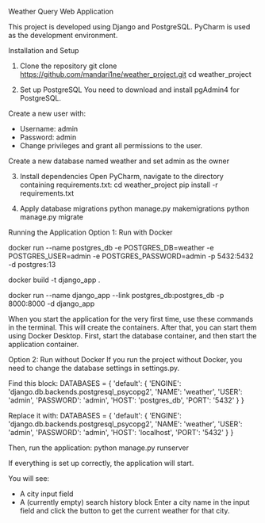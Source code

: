 Weather Query Web Application

This project is developed using Django and PostgreSQL.
PyCharm is used as the development environment.

Installation and Setup
1. Clone the repository
   git clone https://github.com/mandari1ne/weather_project.git
   cd weather_project

3. Set up PostgreSQL
You need to download and install pgAdmin4 for PostgreSQL.

  Create a new user with:
  - Username: admin
  - Password: admin
  - Change privileges and grant all permissions to the user.

  Create a new database named weather and set admin as the owner

3. Install dependencies
Open PyCharm, navigate to the directory containing requirements.txt:
  cd weather_project
  pip install -r requirements.txt

4. Apply database migrations
   python manage.py makemigrations
   python manage.py migrate

Running the Application
Option 1: Run with Docker

docker run --name postgres_db -e POSTGRES_DB=weather -e POSTGRES_USER=admin -e POSTGRES_PASSWORD=admin -p 5432:5432 -d postgres:13

docker build -t django_app .

docker run --name django_app --link postgres_db:postgres_db -p 8000:8000 -d django_app

When you start the application for the very first time, use these commands in the terminal. This will create the containers. After that, you can start them using Docker Desktop. First, start the database container, and then start the application container.

Option 2: Run without Docker
If you run the project without Docker, you need to change the database settings in settings.py.

Find this block:
DATABASES = {
    'default': {
        'ENGINE': 'django.db.backends.postgresql_psycopg2',
        'NAME': 'weather',
        'USER': 'admin',
        'PASSWORD': 'admin',
        'HOST': 'postgres_db',
        'PORT': '5432'
    }
}

Replace it with:
DATABASES = {
    'default': {
        'ENGINE': 'django.db.backends.postgresql_psycopg2',
        'NAME': 'weather',
        'USER': 'admin',
        'PASSWORD': 'admin',
        'HOST': 'localhost',
        'PORT': '5432'
    }
}

Then, run the application:
python manage.py runserver

If everything is set up correctly, the application will start.

You will see:
  - A city input field
  - A (currently empty) search history block
Enter a city name in the input field and click the button to get the current weather for that city.
